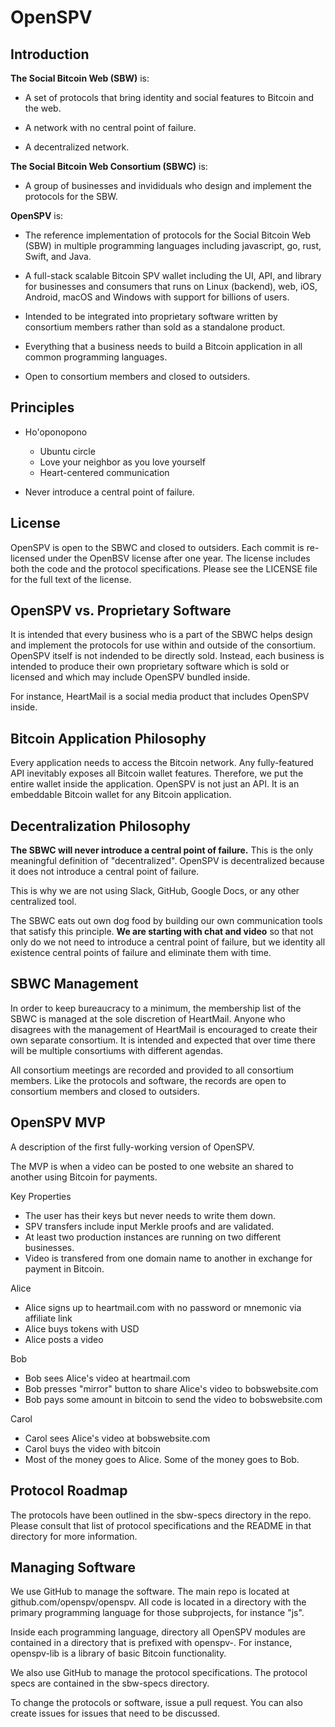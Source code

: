 # OpenSPV

## Introduction

**The Social Bitcoin Web (SBW)** is:

- A set of protocols that bring identity and social features to Bitcoin and the
  web.

- A network with no central point of failure.

- A decentralized network.

**The Social Bitcoin Web Consortium (SBWC)** is:

- A group of businesses and invididuals who design and implement the protocols
  for the SBW.

**OpenSPV** is:

- The reference implementation of protocols for the Social Bitcoin Web (SBW) in
  multiple programming languages including javascript, go, rust, Swift, and
  Java.

- A full-stack scalable Bitcoin SPV wallet including the UI, API, and library
  for businesses and consumers that runs on Linux (backend), web, iOS, Android,
  macOS and Windows with support for billions of users.
  
- Intended to be integrated into proprietary software written by consortium
  members rather than sold as a standalone product.

- Everything that a business needs to build a Bitcoin application in all common
  programming languages.

- Open to consortium members and closed to outsiders.

## Principles

- Ho'oponopono
  - Ubuntu circle
  - Love your neighbor as you love yourself
  - Heart-centered communication

- Never introduce a central point of failure.

## License

OpenSPV is open to the SBWC and closed to outsiders. Each commit is re-licensed
under the OpenBSV license after one year. The license includes both the code
and the protocol specifications. Please see the LICENSE file for the full text
of the license.

## OpenSPV vs. Proprietary Software

It is intended that every business who is a part of the SBWC helps design and
implement the protocols for use within and outside of the consortium. OpenSPV
itself is not indended to be directly sold. Instead, each business is intended
to produce their own proprietary software which is sold or licensed and which
may include OpenSPV bundled inside.

For instance, HeartMail is a social media product that includes OpenSPV inside.

## Bitcoin Application Philosophy

Every application needs to access the Bitcoin network. Any fully-featured API
inevitably exposes all Bitcoin wallet features. Therefore, we put the entire
wallet inside the application. OpenSPV is not just an API. It is an embeddable
Bitcoin wallet for any Bitcoin application.

## Decentralization Philosophy

**The SBWC will never introduce a central point of failure.** This is the only
meaningful definition of "decentralized". OpenSPV is decentralized because it
does not introduce a central point of failure.

This is why we are not using Slack, GitHub, Google Docs, or any other
centralized tool.

The SBWC eats out own dog food by building our own communication tools that
satisfy this principle. **We are starting with chat and video** so that not only
do we not need to introduce a central point of failure, but we identity all
existence central points of failure and eliminate them with time.

## SBWC Management

In order to keep bureaucracy to a minimum, the membership list of the SBWC is
managed at the sole discretion of HeartMail. Anyone who disagrees with the
management of HeartMail is encouraged to create their own separate consortium.
It is intended and expected that over time there will be multiple consortiums
with different agendas.

All consortium meetings are recorded and provided to all consortium members.
Like the protocols and software, the records are open to consortium members and
closed to outsiders.

## OpenSPV MVP

A description of the first fully-working version of OpenSPV.

The MVP is when a video can be posted to one website an shared to another using
Bitcoin for payments.

Key Properties
- The user has their keys but never needs to write them down.
- SPV transfers include input Merkle proofs and are validated.
- At least two production instances are running on two different businesses.
- Video is transfered from one domain name to another in exchange for payment
  in Bitcoin.

Alice
- Alice signs up to heartmail.com with no password or mnemonic via affiliate link
- Alice buys tokens with USD
- Alice posts a video

Bob
- Bob sees Alice's video at heartmail.com
- Bob presses "mirror" button to share Alice's video to bobswebsite.com
- Bob pays some amount in bitcoin to send the video to bobswebsite.com

Carol
- Carol sees Alice's video at bobswebsite.com
- Carol buys the video with bitcoin
- Most of the money goes to Alice. Some of the money goes to Bob.

## Protocol Roadmap

The protocols have been outlined in the sbw-specs directory in the repo. Please
consult that list of protocol specifications and the README in that directory
for more information.

## Managing Software

We use GitHub to manage the software. The main repo is located at
github.com/openspv/openspv. All code is located in a directory with the primary
programming language for those subprojects, for instance "js".

Inside each programming language, directory all OpenSPV modules are contained
in a directory that is prefixed with openspv-. For instance, openspv-lib is a
library of basic Bitcoin functionality.

We also use GitHub to manage the protocol specifications. The protocol specs
are contained in the sbw-specs directory.

To change the protocols or software, issue a pull request. You can also create
issues for issues that need to be discussed.
